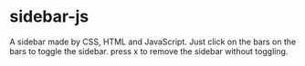 # sidebar-js
A sidebar made by CSS, HTML and JavaScript.
Just click on the bars on the bars to toggle the sidebar.
press x to remove the sidebar without toggling.
